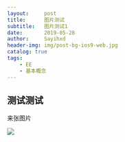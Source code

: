 ```yaml
---
layout:     post
title:      图片测试
subtitle:   图片测试1
date:       2019-05-28
author:     Sayihxd
header-img: img/post-bg-ios9-web.jpg
catalog: true
tags:
    - EE
    - 基本概念
---
```


## 测试测试

来张图片

![](https://dai1995910.github.io/img/image-20190528114409451.png)

